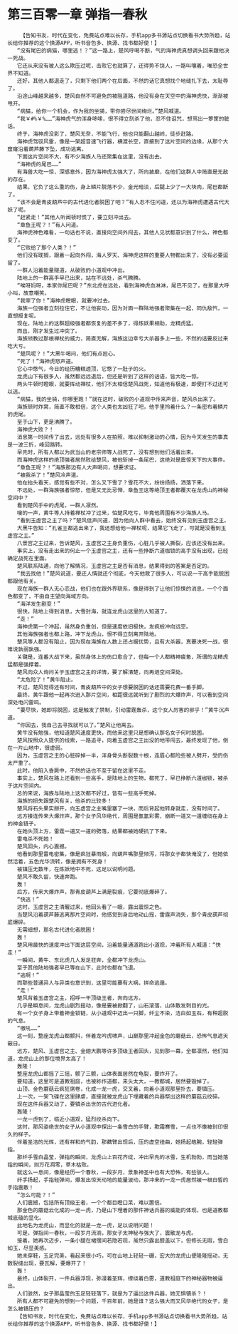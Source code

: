 # 第三百零一章 弹指一春秋
        【告知书友，时代在变化，免费站点难以长存，手机app多书源站点切换看书大势所趋，站长给你推荐的这个换源APP，听书音色多、换源、找书都好使！】
       “没有尾巴的病猫，哪里逃！？”这一路上，楚风呼喝不断，气的海神虎真想调头回来跟他决一死战。
       它还从来没有被人这么欺压过呢，击败它也就算了，还得势不饶人，一路叫嚷着，唯恐全世界不知道。
       还好，其他人都退走了，只剩下他们两个在后面，不然的话它真想找个地缝扎下去，太耻辱了。
       沿途山峰越来越多，楚风自然不可避免的被阻道路，他没有身在天空中的海神虎快，渐渐被甩开。
       “病猫，给你一个机会，作为我的坐骑，带你尝尽世间绚烂。”楚风喊道。
       “我￥#%￥%……”海神虎气的浑身哆嗦，恨不得立刻杀了他，忍不住诅咒，想骂出一箩筐的脏话。
       终于，海神虎没影了，楚风无奈，不能飞行，他也只能翻山越岭，徒步赶路。
       海神虎驾驭风雷，像是一架超音速飞行器，横渡长空，直接到了这片空间的边缘，从那个大窟窿沿着葫芦藤下坠，成功逃离。
       下面这片空间不大，有不少海族人马还聚集在这里，没有出去。
       “海神虎的尾巴……”
       有海兽大吃一惊，深感意外，因为海神虎太强大了，所向披靡，在他们这群人中简直是无敌的存在。
       结果，它负了这么重的伤，身上鳞片脱落不少，金光暗淡，后腿上少了一大块肉，尾巴都断了。
       “该不会是青皮葫芦中的古代进化者脱困了吧？”有人忍不住问道，还以为海神虎遭遇古代大妖了呢。
       “赶紧走！”其他人听闻顿时慌了，要立刻冲出去。
       “章鱼王呢？！”有人问道。
       海神虎神色难看，一句话也不说，直接向空间外闯去，其他人见状都意识到了什么，神色都变了。
       “它败给了那个人类？！”
       他们没有耽搁，跟着一起向外闯，海人罗天、海神虎这样的重要人物都出来了，没有必要逗留了。
       一群人沿着能量隧道，从破败的小道观中冲出。
       陆地上的一群高手早已出来，站在不远处，杀气腾腾。
       “唉呀妈呀，本家你尾巴呢？”东北虎在远处，看到海神虎血淋淋，尾巴不见了，在那里大呼小叫，故意嘲笑。
       “我宰了你！”海神虎瞪眼，就要冲过去。
       海族一位强者立刻拉住它，不让他妄动，因为对面一群陆地强者聚集在一起，同仇敌忾，一直想报复呢。
       现在，陆地上的这群超级强者都恢复的差不多了，得炼妖果相助，龙精虎猛。
       而且，刚才发生过冲突了。
       海族领教过那根禅杖的威力，简直无解，海族这边幸亏大杀器多上一些，不然的话要反过来吃大亏。
       “楚风呢？！”大黑牛喝问，他们有点担心。
       “死了！”海神虎怒声道。
       它心中憋气，今日的经历糟糕透顶，它憋了一肚子的火。
       龙虎山下有很多人，虽然都远远退后，但还是听到了这样的话语，皆大吃一惊。
       两头牛顿时瞪眼，就要挥动禅杖，他们不太相信楚风战死，知道他有极速，即便打不过还可以逃。
       “病猫，我的坐骑，你哪里跑！”就在这时，破败的小道观中传来声音，楚风杀出来了。
       海族顿时炸窝，简直不敢相信，这个人类也太凶狂了吧，他手里拎着什么？一条密布着鳞片的虎尾。
       至于山下，更是沸腾了。
       海神虎大败？！
       消息第一时间传了出去，远处有很多人在拍照，难以抑制激动的心情，因为今天发生的事真是一波三折，峰回路转。
       早先时，所有人都以为武当山的老宗师等人战死了，没有想到他们活着出来。
       而海神虎这样的绝顶强者居然败给楚风，被他斩掉一条尾巴，这绝对是震惊天下的大事件。
       “章鱼王呢？！”海族那边有人大声喝问，想要求证。
       “被我杀了！”楚风冷声道。
       他在抬头看天，感觉有些不对，怎么又下雪了？雪花不大，纷纷扬扬，洒落下来。
       不远处，一群海族强者惊怒，但是又无比忌惮，章鱼王这等绝顶王者都覆灭在龙虎山的神秘空间中？
       看到楚风手中的虎尾，一群人凛然。
       嗖的一声，黄牛等人持着禅杖冲了过来，怕楚风吃亏，毕竟他周围有不少海族人马。
       “看到玉虚宫之主了吗？”楚风低声问道，因为他向人群中看去，始终没有见到玉虚宫之主。
       大黑牛告知：“孔雀王都逃出来了，我还想给他一禅杖呢，结果它飞走了，可就是没看到玉虚宫之主。”
       八景宫之主过来，告诉楚风，玉虚宫之主身负重伤，心脏几乎被人撕裂，应该还没有出来。
       事实上，没有走出来的何止一个玉虚宫之主，还有一些挣断六道枷锁的高手没有出现，已经确定战死在里面。
       楚风联系陆通，向他了解情况，玉虚宫之主是否有消息，结果得到的答案是否定的。
       “我去找他！”楚风说道，要还人情就还个彻底，今天他救了很多人，可以说一干高手能脱困都跟他有关。
       现在海族一群人无心恋战，他们也在跟外界联系，像是得到了让他们惊悚的消息，一个个面色都变了，不由自主望向海域方向。
       “海洋发生剧变！”
       很快，陆地上得到消息，大雪封海，就连龙虎山这里的人知道了。
       “走！”
       海神虎第一个冲起，虽然身负重创，但是速度依旧极快，发疯般冲向远空。
       其他海族强者也都上路，冲下龙虎山，恨不得立刻离开陆地。
       楚风等人都没有阻止，因为现在海族在人数上还占据优势，且有大杀器，真要决死一战，很难说孰弱孰强。
       关键是，连番大战下来，虽然身体上的伤口愈合了，但每一个人都精神疲惫，所谓的龙精虎猛都是强撑着。
       楚风向众人询问关于玉虚宫之主的详情，要了解清楚，向再进空间深处。
       “太危险了！”黄牛阻止。
       不过，楚风觉得还有时间，青皮葫芦中的女子想要脱困的话还需要花费一番手脚。
       最终，黄牛跟他一起再次进入那片空间，相距很远就听到了剧烈的大爆炸声，可以看到空间深处电闪雷鸣。
       “要尽快，她即将脱困，这是触发了禁制，引动雷霆轰杀，这个女人厉害的邪乎！”黄牛沉声道。
       “你回去，我自己去寻找就可以了。”楚风让他离去。
       黄牛没有勉强，他知道楚风速度更快，而他来这里只是想确认那名女子何时脱困。
       楚风按照众人提供的线索，一路追寻，向着玉虚宫之主出没的地带闯去，最终发现了他，倒在一片山地中，很虚弱。
       因为，玉虚宫之主的心脏碎掉一半，浑身骨头断裂数十根，连眉心都险些被人劈开，受的伤太严重了。
       此时，他陷入昏厥中，不然的话也不至于留在这里不走。
       事实上，楚风在路上还看到一些高手，是陆地上的生物，都死了，早已挣断六道枷锁，被杀于这片空间内。
       总的来说，海族与陆地上这次都不好过，皆有一些高手死掉。
       海族的损失跟楚风有关，他杀的比较多！
       楚风将石头果实掰开，向玉虚宫之主嘴里塞了一块，而后背起他转身就走，没有时间了。
       远方接连传来大爆炸声，那个女子风华绝代，周围是氤氲彩雾，崩断一道又一道缠绕在身上的神金链子。
       在她头顶上方，雷霆一道又一道的劈落，结果都被她硬抗了下来。
       雷电杀不死她！
       楚风回头，内心震撼。
       他看到那里雷电密集，像是疯狂暴雨般，向葫芦嘴那里倾泻，将那女子都快淹没了，但她依然活着，五色光华流转，像是拥有不死身！
       被镇压无数年，在炼妖地中不死，这足以说明问题。
       楚风不敢久留，快速奔跑。
       轰！
       后方，传来大爆炸声，那青皮葫芦上满是裂痕，它要彻底爆碎了。
       “快逃！”
       这时，玉虚宫之主清醒过来，他回头看了一眼，露出震惊之色。
       当楚风沿着葫芦藤逃离那片空间时，他感觉到身后地动山摇，雷霆声消失，那个青皮葫芦彻底爆碎。
       无需细想，那名古代进化者脱困！
       轰！
       楚风用最快的速度冲出下面这层空间，沿着能量通道跑出小道观，冲着所有人喊道：“快走！”
       一瞬间，黄牛、东北虎几人发足狂奔，全都冲下龙虎山。
       至于其他陆地强者早已等在山下，此时也都在飞退。
       “逃啊！”
       而那些普通异人与异类也意识到，这里可能要有大祸，拼命逃遁。
       “走！”
       楚风背着玉虚宫之主，招呼一干顶级王者，奔向远方。
       几乎是瞬息间，龙虎山剧烈摇动，像是要被掀翻了，山石滚落，山体散发刺目的光。
       有一个女子身上带着神金锁链，从小道观中迈出一只脚，纤尘不染，洁白如玉石，有种超脱的气息。
       “嗷吼……”
       这一刻，整座龙虎山都颤抖，伴着龙吟虎啸声，山巅那里冲起金色的蘑菇云，恐怖气息遮天蔽日。
       远方，楚风、玉虚宫之主、金翅大鹏等许多顶级王者回头，见到那一幕，全都凛然，他们知道，龙虎山上的那位境界太高了！
       轰隆！
       整座龙虎山都摇了三摇，颤了三颤，山体表面居然在龟裂，要炸开了。
       要知道，这里可是道教祖庭，也被称作道都，来头太大，一教都城，居然要毁掉了。
       山顶，金色蘑菇云疯狂席卷，化成一龙一虎，交叉着，向着小道观那里扑去，要镇压。
       上一次，一架飞碟在这里肆虐，直接就被龙虎山下埋藏着的兵器祭出这样的蘑菇云绞碎。
       现在这件兵器又动了，要镇杀出世的古代进化者。
       轰隆！
       一龙一虎到了，临近小道观，猛烈绞杀向下。
       这时，那风姿绝世的女子从小道观中探出一条雪白的手臂，欺霜赛雪，一点也不像被封印很久的样子。
       伴着圣洁的光辉，还有祥和的气韵，那藕臂出现后，压的虚空扭曲，她扬起皓腕，轻轻弹指。
       那纤手雪白晶莹，弹指的瞬间，龙虎山上百花齐绽，冲出早先的冰雪，生机勃勃，而当她落指的瞬间，则万花凋零，草木枯败。
       就这么一息间，像是经历一个春秋，一段岁月，景象神圣中也有大恐怖，有些骇人。
       纤手扬起，手指轻弹间，爆发出惊天动地的能量波动，那冲来的一龙一虎居然被一根白皙的手指震散！
       “怎么可能？！”
       人们震撼，包括所有顶级王者，一个个都目瞪口呆，难以置信。
       那金色的蘑菇云化成的一龙一虎，乃是山下埋着的那件神话兵器的威能的体现，也是道教都城底蕴的显化。
       此地名为龙虎山，而显化的就是一龙一虎，足以说明问题！
       可是，弹指间一春秋，一段岁月流淌，那女子太神秘与强大了，震散龙与虎。
       接着，她再次迈步，一条小腿在裙摆间若隐若现，虽然只露出膝盖以下，但修长无瑕，雪白如玉，尽显美感。
       她未穿鞋，玉足完美，看起来很小巧，可在山地上轻轻一碾，宏大的龙虎山便隆隆摇动，无数裂缝出现，要瓦解，要爆开了！
       轰！
       最终，山体裂开，一件兵器浮现，弥漫着圣辉，缭绕着白雾，道教祖庭下的神秘器物被逼出。
       人们骇然，女子那晶莹的玉足轻轻落下，就是为了逼出这件兵器，她无惧镇杀？！
       所有人都不可避免的想到一个问题，千百年前，她是谁？这么强大而又风华绝代的女子，是怎么被镇压的？
       【告知书友，时代在变化，免费站点难以长存，手机app多书源站点切换看书大势所趋，站长给你推荐的这个换源APP，听书音色多、换源、找书都好使！】